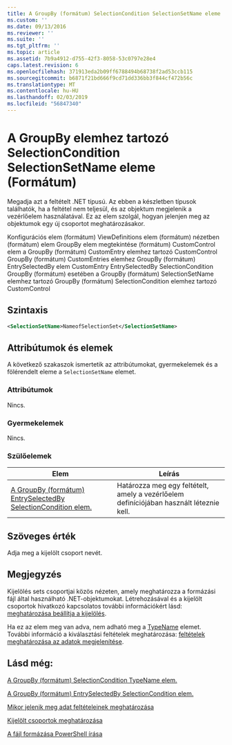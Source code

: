 ```yaml
---
title: A GroupBy (formátum) SelectionCondition SelectionSetName eleme |} A Microsoft Docs
ms.custom: ''
ms.date: 09/13/2016
ms.reviewer: ''
ms.suite: ''
ms.tgt_pltfrm: ''
ms.topic: article
ms.assetid: 7b9a4912-d755-42f3-8058-53c0797e28e4
caps.latest.revision: 6
ms.openlocfilehash: 371913eda2b09ff6788494b68738f2ad53ccb115
ms.sourcegitcommit: b6871f21bd666f9cd71dd336bb3f844cf472b56c
ms.translationtype: MT
ms.contentlocale: hu-HU
ms.lasthandoff: 02/03/2019
ms.locfileid: "56847340"
---
```

# <a name="selectionsetname-element-for-selectioncondition-for-groupby-format"></a>A GroupBy elemhez tartozó SelectionCondition SelectionSetName eleme (Formátum)

Megadja azt a feltételt .NET típusú. Az ebben a készletben típusok találhatók, ha a feltétel nem teljesül, és az objektum megjelenik a vezérlőelem használatával. Ez az elem szolgál, hogyan jelenjen meg az objektumok egy új csoportot meghatározásakor.

Konfigurációs elem (formátum) ViewDefinitions elem (formátum) nézetben (formátum) elem GroupBy elem megtekintése (formátum) CustomControl elem a GroupBy (formátum) CustomEntry elemhez tartozó CustomControl GroupBy (formátum) CustomEntries elemhez GroupBy (formátum) EntrySelectedBy elem CustomEntry EntrySelectedBy SelectionCondition GroupBy (formátum) esetében a GroupBy (formátum) SelectionSetName elemhez tartozó GroupBy (formátum) SelectionCondition elemhez tartozó CustomControl

## <a name="syntax"></a>Szintaxis

```xml
<SelectionSetName>NameofSelectionSet</SelectionSetName>
```

## <a name="attributes-and-elements"></a>Attribútumok és elemek

A következő szakaszok ismertetik az attribútumokat, gyermekelemek és a fölérendelt eleme a `SelectionSetName` elemet.

### <a name="attributes"></a>Attribútumok

Nincs.

### <a name="child-elements"></a>Gyermekelemek

Nincs.

### <a name="parent-elements"></a>Szülőelemek

|Elem|Leírás|
|-------------|-----------------|
|[A GroupBy (formátum) EntrySelectedBy SelectionCondition elem.](./selectioncondition-element-for-entryselectedby-for-groupby-format.md)|Határozza meg egy feltételt, amely a vezérlőelem definíciójában használt léteznie kell.|

## <a name="text-value"></a>Szöveges érték

Adja meg a kijelölt csoport nevét.

## <a name="remarks"></a>Megjegyzés

Kijelölés sets csoportjai közös nézeten, amely meghatározza a formázási fájl által használható .NET-objektumokat. Létrehozásával és a kijelölt csoportok hivatkozó kapcsolatos további információkért lásd: [meghatározása beállítja a kijelölés](./defining-selection-sets.md).

Ha ez az elem meg van adva, nem adható meg a [TypeName](./typename-element-for-selectioncondition-for-groupby-format.md) elemet. További információ a kiválasztási feltételek meghatározása: [feltételek meghatározása az adatok megjelenítése](./defining-conditions-for-displaying-data.md).

## <a name="see-also"></a>Lásd még:

[A GroupBy (formátum) SelectionCondition TypeName elem.](./typename-element-for-selectioncondition-for-groupby-format.md)

[A GroupBy (formátum) EntrySelectedBy SelectionCondition elem.](./selectioncondition-element-for-entryselectedby-for-groupby-format.md)

[Mikor jelenik meg adat feltételeinek meghatározása](./defining-conditions-for-displaying-data.md)

[Kijelölt csoportok meghatározása](./defining-selection-sets.md)

[A fájl formázása PowerShell írása](./writing-a-powershell-formatting-file.md)
